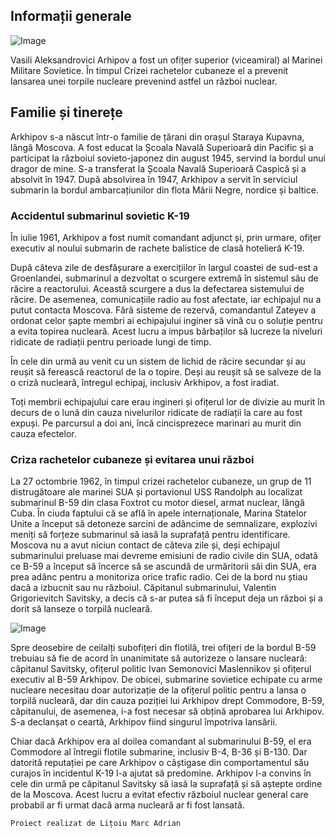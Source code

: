 ## Informații generale
 
 ![Image](https://upload.wikimedia.org/wikipedia/ro/f/f4/Vasili_Arkhipov.jpg)
 
 Vasili Aleksandrovici Arhipov a fost un ofițer superior (viceamiral) al Marinei Militare Sovietice. În timpul Crizei rachetelor cubaneze el a prevenit lansarea unei torpile nucleare prevenind astfel un război nuclear. 
 
## Familie și tinerețe
  Arkhipov s-a născut într-o familie de țărani din orașul Staraya Kupavna, lângă Moscova. A fost educat la Școala Navală Superioară din Pacific și a participat la războiul sovieto-japonez din august 1945, servind la bordul unui dragor de mine. S-a transferat la Școala Navală Superioară Caspică și a absolvit în 1947.
  După absolvirea în 1947, Arkhipov a servit în serviciul submarin la bordul ambarcațiunilor din flota Mării Negre, nordice și baltice.

### Accidentul submarinul sovietic K-19
  În iulie 1961, Arkhipov a fost numit comandant adjunct și, prin urmare, ofițer executiv al noului submarin de rachete balistice de clasă hotelieră K-19. 
  
  După câteva zile de desfășurare a exercițiilor în largul coastei de sud-est a Groenlandei, submarinul a dezvoltat o scurgere extremă în sistemul său de răcire a reactorului. Această scurgere a dus la defectarea sistemului de răcire. De asemenea, comunicațiile radio au fost afectate, iar echipajul nu a putut contacta Moscova. Fără sisteme de rezervă, comandantul Zateyev a ordonat celor șapte membri ai echipajului inginer să vină cu o soluție pentru a evita topirea nucleară. Acest lucru a impus bărbaților să lucreze la niveluri ridicate de radiații pentru perioade lungi de timp. 
  
  În cele din urmă au venit cu un sistem de lichid de răcire secundar și au reușit să ferească reactorul de la o topire. Deși au reușit să se salveze de la o criză nucleară, întregul echipaj, inclusiv Arkhipov, a fost iradiat. 
  
  Toți membrii echipajului care erau ingineri și ofițerul lor de divizie au murit în decurs de o lună din cauza nivelurilor ridicate de radiații la care au fost expuși. Pe parcursul a doi ani, încă cincisprezece marinari au murit din cauza efectelor.
  
### Criza rachetelor cubaneze și evitarea unui război
La 27 octombrie 1962, în timpul crizei rachetelor cubaneze, un grup de 11 distrugătoare ale marinei SUA și portavionul USS Randolph au localizat submarinul B-59 din clasa Foxtrot cu motor diesel, armat nuclear, lângă Cuba. În ciuda faptului că se află în apele internaționale, Marina Statelor Unite a început să detoneze sarcini de adâncime de semnalizare, explozivi meniți să forțeze submarinul să iasă la suprafață pentru identificare. Moscova nu a avut niciun contact de câteva zile și, deși echipajul submarinului preluase mai devreme emisiuni de radio civile din SUA, odată ce B-59 a început să încerce să se ascundă de urmăritorii săi din SUA, era prea adânc pentru a monitoriza orice trafic radio. Cei de la bord nu știau dacă a izbucnit sau nu războiul. Căpitanul submarinului, Valentin Grigorievitch Savitsky, a decis că s-ar putea să fi început deja un război și a dorit să lanseze o torpilă nucleară.

![Image](https://upload.wikimedia.org/wikipedia/commons/9/96/Soviet_b-59_submarine.jpg)

Spre deosebire de ceilalți subofițeri din flotilă, trei ofițeri de la bordul B-59 trebuiau să fie de acord în unanimitate să autorizeze o lansare nucleară: căpitanul Savitsky, ofițerul politic Ivan Semonovici Maslennikov și ofițerul executiv al B-59 Arkhipov. De obicei, submarine sovietice echipate cu arme nucleare necesitau doar autorizație de la ofițerul politic pentru a lansa o torpilă nucleară, dar din cauza poziției lui Arkhipov drept Commodore, B-59, căpitanului, de asemenea, i-a fost necesar să obțină aprobarea lui Arkhipov. S-a declanșat o ceartă, Arkhipov fiind singurul împotriva lansării.

Chiar dacă Arkhipov era al doilea comandant al submarinului B-59, el era  Commodore al întregii flotile submarine, inclusiv B-4, B-36 și B-130. Dar datorită reputației pe care Arkhipov o câștigase din comportamentul său curajos în incidentul K-19 l-a ajutat să predomine. Arkhipov l-a convins în cele din urmă pe căpitanul Savitsky să iasă la suprafață și să aștepte ordine de la Moscova. Acest lucru a evitat efectiv războiul nuclear general care probabil ar fi urmat dacă arma nucleară ar fi fost lansată. 

```
Proiect realizat de Lițoiu Marc Adrian
```
